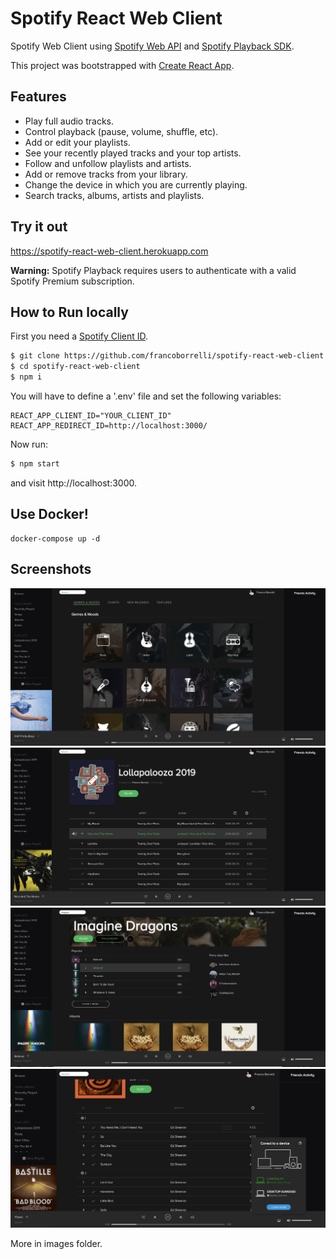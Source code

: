 # Spotify React Web Client

Spotify Web Client using [Spotify Web API](https://developer.spotify.com/documentation/web-api/) and [Spotify Playback SDK](https://developer.spotify.com/documentation/web-playback-sdk/).

This project was bootstrapped with [Create React App](https://github.com/facebookincubator/create-react-app).

## Features

- Play full audio tracks.
- Control playback (pause, volume, shuffle, etc).
- Add or edit your playlists.
- See your recently played tracks and your top artists.
- Follow and unfollow playlists and artists.
- Add or remove tracks from your library.
- Change the device in which you are currently playing.
- Search tracks, albums, artists and playlists.

## Try it out

https://spotify-react-web-client.herokuapp.com

**Warning:** Spotify Playback requires users to authenticate with a valid Spotify Premium subscription.

## How to Run locally

First you need a [Spotify Client ID](https://developer.spotify.com/dashboard/applications).

```bash
$ git clone https://github.com/francoborrelli/spotify-react-web-client.git
$ cd spotify-react-web-client
$ npm i
```

You will have to define a '.env' file and set the following variables:

```
REACT_APP_CLIENT_ID="YOUR_CLIENT_ID"
REACT_APP_REDIRECT_ID=http://localhost:3000/
```

Now run:

```bash
$ npm start
```

and visit http://localhost:3000.

## Use Docker!

```
docker-compose up -d
```

## Screenshots

![browse](images/browse.png?raw=true 'Playlist')
![playlist](images/playlist.png?raw=true 'Artist')
![artist](images/artist.png?raw=true 'Artist')
![devices](images/devices.png?raw=true 'Artist')

More in images folder.
